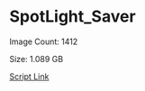 # SpotLight_Saver

Image Count: 1412

Size: 1.089 GB

[Script Link](https://github.com/liuyal/Archive/blob/master/Python/Utilities/Miscellaneous/spotlight_saver.py)